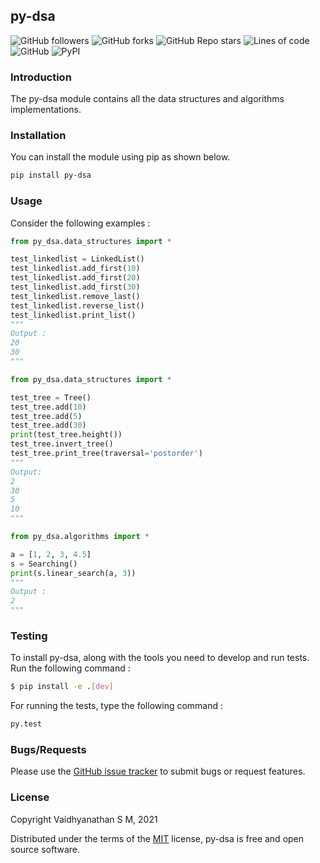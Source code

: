 ## py-dsa

![GitHub followers](https://img.shields.io/github/followers/smv1999?style=for-the-badge)
![GitHub forks](https://img.shields.io/github/forks/smv1999/py_dsa?style=for-the-badge)
![GitHub Repo stars](https://img.shields.io/github/stars/smv1999/py_dsa?style=for-the-badge)
![Lines of code](https://img.shields.io/tokei/lines/github/smv1999/py_dsa?style=for-the-badge)
![GitHub](https://img.shields.io/github/license/smv1999/py_dsa?color=blue&style=for-the-badge)
![PyPI](https://img.shields.io/pypi/v/py_dsa?color=blue&style=for-the-badge)

### Introduction 

The py-dsa module contains all the data structures and algorithms implementations.  

### Installation 

You can install the module using pip as shown below.

```bash
pip install py-dsa
```
### Usage

Consider the following examples :

```python
from py_dsa.data_structures import *

test_linkedlist = LinkedList()
test_linkedlist.add_first(10)
test_linkedlist.add_first(20)
test_linkedlist.add_first(30)
test_linkedlist.remove_last()
test_linkedlist.reverse_list()
test_linkedlist.print_list()
"""
Output :
20
30
"""
```

```python
from py_dsa.data_structures import *

test_tree = Tree()
test_tree.add(10)
test_tree.add(5)
test_tree.add(30)
print(test_tree.height())
test_tree.invert_tree()
test_tree.print_tree(traversal='postorder')
"""
Output:
2
30
5
10
"""
```

```python
from py_dsa.algorithms import *

a = [1, 2, 3, 4.5]
s = Searching()
print(s.linear_search(a, 3))
"""
Output : 
2
"""
```
### Testing 

To install py-dsa, along with the tools you need to develop and run tests. Run the following command :
```bash
$ pip install -e .[dev]
```

For running the tests, type the following command :

```bash
py.test
```

### Bugs/Requests 

Please use the [GitHub issue tracker](https://github.com/smv1999/py_dsa/issues) to submit bugs or request features.

### License 

Copyright Vaidhyanathan S M, 2021

Distributed under the terms of the [MIT](https://github.com/smv1999/py_dsa/blob/main/LICENSE) license, py-dsa is free and open source software.


